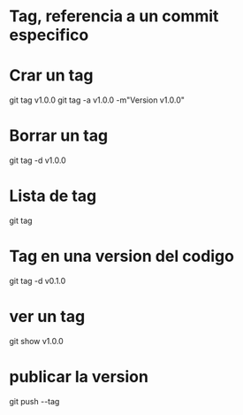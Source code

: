 # Tag, referencia a un commit especifico

# Crar un tag

git tag v1.0.0
git tag -a v1.0.0 -m"Version v1.0.0"

# Borrar un tag

git tag -d v1.0.0

# Lista de tag

git tag

# Tag en una version del codigo

git tag -d v0.1.0 <codigo-commit>

# ver un tag

git show v1.0.0

# publicar la version

git push --tag